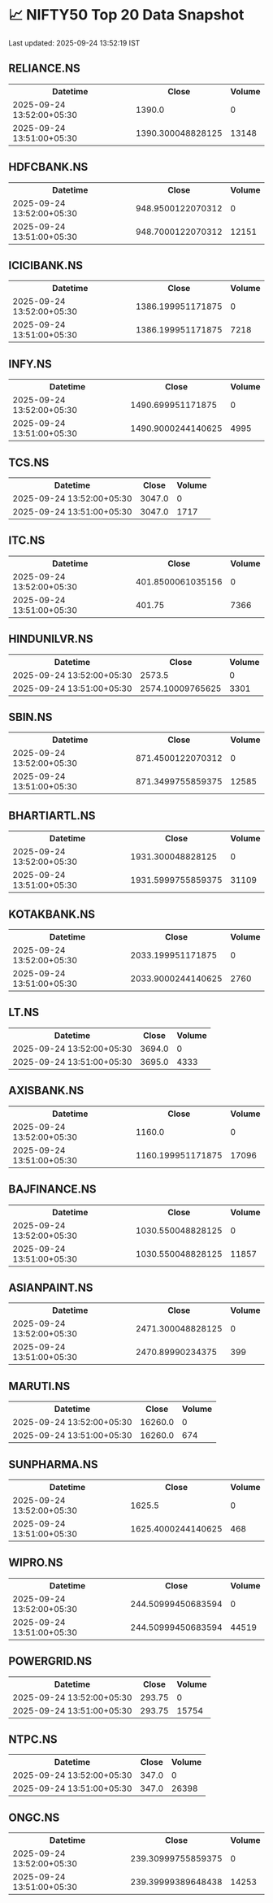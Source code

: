 # 📈 NIFTY50 Top 20 Data Snapshot

Last updated: 2025-09-24 13:52:19 IST

## RELIANCE.NS

<table>
  <tr><th>Datetime</th><th>Close</th><th>Volume</th></tr>
  <tr><td>2025-09-24 13:52:00+05:30</td><td>1390.0</td><td>0</td></tr>
  <tr><td>2025-09-24 13:51:00+05:30</td><td>1390.300048828125</td><td>13148</td></tr>
</table>

## HDFCBANK.NS

<table>
  <tr><th>Datetime</th><th>Close</th><th>Volume</th></tr>
  <tr><td>2025-09-24 13:52:00+05:30</td><td>948.9500122070312</td><td>0</td></tr>
  <tr><td>2025-09-24 13:51:00+05:30</td><td>948.7000122070312</td><td>12151</td></tr>
</table>

## ICICIBANK.NS

<table>
  <tr><th>Datetime</th><th>Close</th><th>Volume</th></tr>
  <tr><td>2025-09-24 13:52:00+05:30</td><td>1386.199951171875</td><td>0</td></tr>
  <tr><td>2025-09-24 13:51:00+05:30</td><td>1386.199951171875</td><td>7218</td></tr>
</table>

## INFY.NS

<table>
  <tr><th>Datetime</th><th>Close</th><th>Volume</th></tr>
  <tr><td>2025-09-24 13:52:00+05:30</td><td>1490.699951171875</td><td>0</td></tr>
  <tr><td>2025-09-24 13:51:00+05:30</td><td>1490.9000244140625</td><td>4995</td></tr>
</table>

## TCS.NS

<table>
  <tr><th>Datetime</th><th>Close</th><th>Volume</th></tr>
  <tr><td>2025-09-24 13:52:00+05:30</td><td>3047.0</td><td>0</td></tr>
  <tr><td>2025-09-24 13:51:00+05:30</td><td>3047.0</td><td>1717</td></tr>
</table>

## ITC.NS

<table>
  <tr><th>Datetime</th><th>Close</th><th>Volume</th></tr>
  <tr><td>2025-09-24 13:52:00+05:30</td><td>401.8500061035156</td><td>0</td></tr>
  <tr><td>2025-09-24 13:51:00+05:30</td><td>401.75</td><td>7366</td></tr>
</table>

## HINDUNILVR.NS

<table>
  <tr><th>Datetime</th><th>Close</th><th>Volume</th></tr>
  <tr><td>2025-09-24 13:52:00+05:30</td><td>2573.5</td><td>0</td></tr>
  <tr><td>2025-09-24 13:51:00+05:30</td><td>2574.10009765625</td><td>3301</td></tr>
</table>

## SBIN.NS

<table>
  <tr><th>Datetime</th><th>Close</th><th>Volume</th></tr>
  <tr><td>2025-09-24 13:52:00+05:30</td><td>871.4500122070312</td><td>0</td></tr>
  <tr><td>2025-09-24 13:51:00+05:30</td><td>871.3499755859375</td><td>12585</td></tr>
</table>

## BHARTIARTL.NS

<table>
  <tr><th>Datetime</th><th>Close</th><th>Volume</th></tr>
  <tr><td>2025-09-24 13:52:00+05:30</td><td>1931.300048828125</td><td>0</td></tr>
  <tr><td>2025-09-24 13:51:00+05:30</td><td>1931.5999755859375</td><td>31109</td></tr>
</table>

## KOTAKBANK.NS

<table>
  <tr><th>Datetime</th><th>Close</th><th>Volume</th></tr>
  <tr><td>2025-09-24 13:52:00+05:30</td><td>2033.199951171875</td><td>0</td></tr>
  <tr><td>2025-09-24 13:51:00+05:30</td><td>2033.9000244140625</td><td>2760</td></tr>
</table>

## LT.NS

<table>
  <tr><th>Datetime</th><th>Close</th><th>Volume</th></tr>
  <tr><td>2025-09-24 13:52:00+05:30</td><td>3694.0</td><td>0</td></tr>
  <tr><td>2025-09-24 13:51:00+05:30</td><td>3695.0</td><td>4333</td></tr>
</table>

## AXISBANK.NS

<table>
  <tr><th>Datetime</th><th>Close</th><th>Volume</th></tr>
  <tr><td>2025-09-24 13:52:00+05:30</td><td>1160.0</td><td>0</td></tr>
  <tr><td>2025-09-24 13:51:00+05:30</td><td>1160.199951171875</td><td>17096</td></tr>
</table>

## BAJFINANCE.NS

<table>
  <tr><th>Datetime</th><th>Close</th><th>Volume</th></tr>
  <tr><td>2025-09-24 13:52:00+05:30</td><td>1030.550048828125</td><td>0</td></tr>
  <tr><td>2025-09-24 13:51:00+05:30</td><td>1030.550048828125</td><td>11857</td></tr>
</table>

## ASIANPAINT.NS

<table>
  <tr><th>Datetime</th><th>Close</th><th>Volume</th></tr>
  <tr><td>2025-09-24 13:52:00+05:30</td><td>2471.300048828125</td><td>0</td></tr>
  <tr><td>2025-09-24 13:51:00+05:30</td><td>2470.89990234375</td><td>399</td></tr>
</table>

## MARUTI.NS

<table>
  <tr><th>Datetime</th><th>Close</th><th>Volume</th></tr>
  <tr><td>2025-09-24 13:52:00+05:30</td><td>16260.0</td><td>0</td></tr>
  <tr><td>2025-09-24 13:51:00+05:30</td><td>16260.0</td><td>674</td></tr>
</table>

## SUNPHARMA.NS

<table>
  <tr><th>Datetime</th><th>Close</th><th>Volume</th></tr>
  <tr><td>2025-09-24 13:52:00+05:30</td><td>1625.5</td><td>0</td></tr>
  <tr><td>2025-09-24 13:51:00+05:30</td><td>1625.4000244140625</td><td>468</td></tr>
</table>

## WIPRO.NS

<table>
  <tr><th>Datetime</th><th>Close</th><th>Volume</th></tr>
  <tr><td>2025-09-24 13:52:00+05:30</td><td>244.50999450683594</td><td>0</td></tr>
  <tr><td>2025-09-24 13:51:00+05:30</td><td>244.50999450683594</td><td>44519</td></tr>
</table>

## POWERGRID.NS

<table>
  <tr><th>Datetime</th><th>Close</th><th>Volume</th></tr>
  <tr><td>2025-09-24 13:52:00+05:30</td><td>293.75</td><td>0</td></tr>
  <tr><td>2025-09-24 13:51:00+05:30</td><td>293.75</td><td>15754</td></tr>
</table>

## NTPC.NS

<table>
  <tr><th>Datetime</th><th>Close</th><th>Volume</th></tr>
  <tr><td>2025-09-24 13:52:00+05:30</td><td>347.0</td><td>0</td></tr>
  <tr><td>2025-09-24 13:51:00+05:30</td><td>347.0</td><td>26398</td></tr>
</table>

## ONGC.NS

<table>
  <tr><th>Datetime</th><th>Close</th><th>Volume</th></tr>
  <tr><td>2025-09-24 13:52:00+05:30</td><td>239.30999755859375</td><td>0</td></tr>
  <tr><td>2025-09-24 13:51:00+05:30</td><td>239.39999389648438</td><td>14253</td></tr>
</table>

